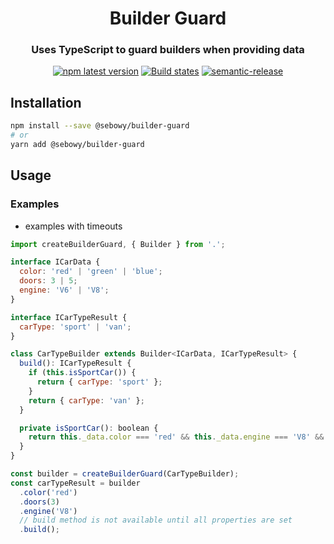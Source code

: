 <h1 align="center" style="border-bottom: none;">Builder Guard</h1>
<h3 align="center">Uses TypeScript to guard builders when providing data</h3>
<p align="center">
  <a href="https://www.npmjs.com/package/@sebowy/builder-guard"><img alt="npm latest version" src="https://img.shields.io/npm/v/@sebowy/builder-guard/latest.svg"></a>
  <a href="https://github.com/sebastianowy/builder-guard/actions?query=workflow%3ATest+branch%3Amain"><img alt="Build states" src="https://github.com/sebastianowy/builder-guard/workflows/Test/badge.svg"></a>
  <a href="https://github.com/semantic-release/semantic-release"><img alt="semantic-release" src="https://img.shields.io/badge/%20%20%F0%9F%93%A6%F0%9F%9A%80-semantic--release-e10079.svg"></a>
</p>

## Installation

```bash
npm install --save @sebowy/builder-guard
# or
yarn add @sebowy/builder-guard
```

## Usage

### Examples

- examples with timeouts

```js
import createBuilderGuard, { Builder } from '.';

interface ICarData {
  color: 'red' | 'green' | 'blue';
  doors: 3 | 5;
  engine: 'V6' | 'V8';
}

interface ICarTypeResult {
  carType: 'sport' | 'van';
}

class CarTypeBuilder extends Builder<ICarData, ICarTypeResult> {
  build(): ICarTypeResult {
    if (this.isSportCar()) {
      return { carType: 'sport' };
    }
    return { carType: 'van' };
  }

  private isSportCar(): boolean {
    return this._data.color === 'red' && this._data.engine === 'V8' && this._data.doors === 3;
  }
}

const builder = createBuilderGuard(CarTypeBuilder);
const carTypeResult = builder
  .color('red')
  .doors(3)
  .engine('V8')
  // build method is not available until all properties are set
  .build();
```
